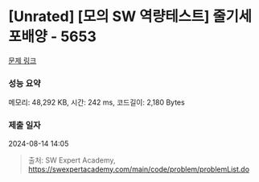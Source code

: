 # [Unrated] [모의 SW 역량테스트] 줄기세포배양 - 5653 

[문제 링크](https://swexpertacademy.com/main/code/problem/problemDetail.do?contestProbId=AWXRJ8EKe48DFAUo) 

### 성능 요약

메모리: 48,292 KB, 시간: 242 ms, 코드길이: 2,180 Bytes

### 제출 일자

2024-08-14 14:05



> 출처: SW Expert Academy, https://swexpertacademy.com/main/code/problem/problemList.do